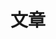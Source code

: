 ---
title: 文章
draft: false
# Section you want to display
section: posts
# Pages count
count:
# Options: card, plain and masonry.
style: card

weight:
widget:
  handler: pages

  # Options: sm, md, lg and xl. Default is md.
  width:

  sidebar:
    # Options: left and right. Leave blank to hide.
    position: 
    # Options: sm, md, lg and xl. Default is md.
    scale: 

  background:
    # Options: primary, secondary, tertiary or any valid color value. Default is primary.
    color:
    image:
    # Options: auto, cover and contain. Default is auto.
    size:
    # Options: center, top, right, bottom, left.
    position:
    # Options: fixed, local, scroll.
    attachment: 
---